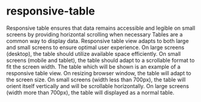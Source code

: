 # responsive-table
Responsive table ensures that data remains accessible and legible on small  screens by providing horizontal scrolling when necessary
Tables are a common way to display data.
Responsive table view adapts to both large and small screens to ensure optimal user experience.
On large screens (desktop), the table should utilize available space efficiently.
On small screens (mobile and tablet), the table should adapt to a scrollable format to fit the screen width.
The table which will be shown is an example of a responsive table view.
On resizing browser window, the table will adapt to the screen size.
On small screens (width less than 700px), the table will orient itself vertically and will be scrollable horizontally.
On large screens (width more than 700px), the table will displayed as a normal table.
